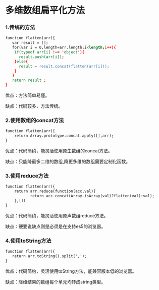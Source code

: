# 多维数组扁平化方法

### 1.传统的方法
```html
function flatten(arr){
   var result = [];
   for(var i = 0,length=arr.length;i<length;i++){
    if(typeof arr[i] !== 'object'){
      result.push(arr[i]);
    }else{
      result = result.concat(flatten(arr[i]));
    }
   }
   return result ;
}
```
优点：方法简单易懂。

缺点：代码较多，方法传统。

### 2.使用数组的concat方法
```html
function flatten(arr){
    return Array.prototype.concat.apply([],arr);
}
```
优点：代码简约，能灵活使用原生数组的concat方法。

缺点：只能降最多二维的数组,降更多维的数组需要定制化函数。


### 3.使用reduce方法
```html
function flatten(arr){
    return arr.reduce(function(acc,val){
           return acc.concat(Array.isArray(val)?flatten(val):val);
    },[])
}
```
优点：代码简约，能灵活使用原声数组reduce方法。

缺点：硬要说缺点则是必须是在支持es5的浏览器。

### 4.使用toString方法
```html
function flatten(arr){
   return arr.toString().split(',');
}
```
优点：代码简约，灵活使用toString方法，能兼容版本低的浏览器。

缺点：降维结果的数组每个单元均转成string类型。
